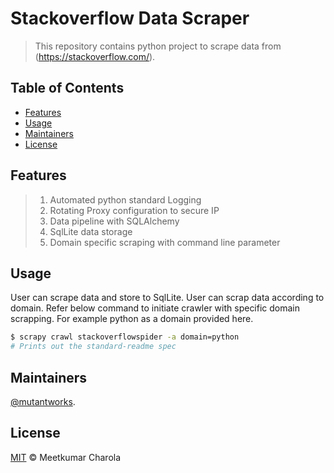 # Stackoverflow Data Scraper

> This repository contains python project to scrape data from (https://stackoverflow.com/).


## Table of Contents
- [Features](#Features)
- [Usage](#usage)
- [Maintainers](#maintainers)
- [License](#license)

## Features

> 1. Automated python standard Logging
> 2. Rotating Proxy configuration to secure IP
> 3. Data pipeline with SQLAlchemy
> 4. SqlLite data storage
> 5. Domain specific scraping with command line parameter 

## Usage

User can scrape data and store to SqlLite. User can scrap data according to domain. Refer below command to initiate crawler with specific domain scrapping. For example python as a domain provided here.

```sh
$ scrapy crawl stackoverflowspider -a domain=python 
# Prints out the standard-readme spec
```

## Maintainers

[@mutantworks](https://github.com/mutantworks).

## License

[MIT](LICENSE) © Meetkumar Charola
